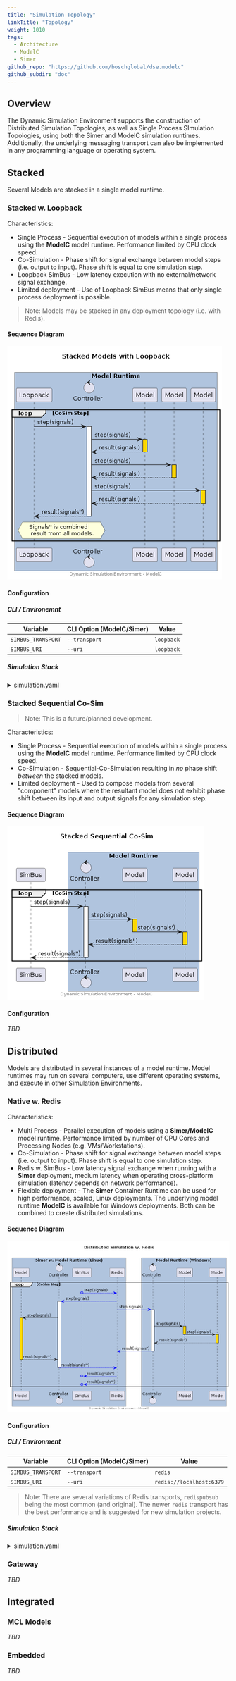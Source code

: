 ```yaml
---
title: "Simulation Topology"
linkTitle: "Topology"
weight: 1010
tags:
  - Architecture
  - ModelC
  - Simer
github_repo: "https://github.com/boschglobal/dse.modelc"
github_subdir: "doc"
---
```


## Overview

The Dynamic Simulation Environment supports the construction of Distributed Simulation Topologies, as well as Single Process SImulation Topologies, using both the Simer and ModelC simulation runtimes. Additionally, the underlying messaging transport can also be implemented in any programming language or operating system.


## Stacked

Several Models are stacked in a single model runtime.




### Stacked w. Loopback

Characteristics:

* Single Process - Sequential execution of models within a single process using the **ModelC** model runtime. Performance limited by CPU clock speed.
* Co-Simulation - Phase shift for signal exchange between model steps (i.e. output to input). Phase shift is equal to one simulation step.
* Loopback SimBus - Low latency execution with no external/network signal exchange.
* Limited deployment - Use of Loopback SimBus means that only single process deployment is possible.

> Note: Models may be stacked in any deployment topology (i.e. with Redis).


#### Sequence Diagram

<div hidden>

```text
@startuml topology-stacked-loopback

title "Stacked Models with Loopback\n"

box "Model Runtime" #LightSteelBlue

participant Loopback as l
control Controller as c
participant Model as m1
participant Model as m2
participant Model as m3

loop CoSim Step
l -> c : step(signals)
activate c
c -> m1 : step(signals)
activate m1 #gold
return result(signals')
c -> m2 : step(signals)
activate m2 #gold
return result(signals')
c -> m3 : step(signals)
activate m3 #gold
return result(signals')
return result(signals'')
hnote over l,c : Signals'' is combined\n result from all models.

end

end box

center footer Dynamic Simulation Environment - ModelC

@enduml

```

</div>

![topology-stacked-loopback](topology-stacked-loopback.png)


#### Configuration

##### CLI / Environemnt

| Variable           | CLI Option (ModelC/Simer) | Value |
| ------------------ | ------------------------- | ------- |
| `SIMBUS_TRANSPORT` | `--transport` | `loopback` |
| `SIMBUS_URI`       | `--uri`       | `loopback` |


##### Simulation Stack

<details>
<summary>simulation.yaml</summary>

```yaml
---
kind: Stack
spec:
  connection:
    transport:
      loopback:
        uri: loopback
```
</details>




### Stacked Sequential Co-Sim

> Note: This is a future/planned development.

Characteristics:

* Single Process - Sequential execution of models within a single process using the **ModelC** model runtime. Performance limited by CPU clock speed.
* Co-Simulation - Sequential-Co-Simulation resulting in _no_ phase shift _between_ the stacked models.
* Limited deployment - Used to compose models from several "component" models where the resultant model does not exhibit phase shift between its input and output signals for any simulation step.


#### Sequence Diagram

<div hidden>

```text
@startuml topology-stacked-sequential

title "Stacked Sequential Co-Sim\n"


participant SimBus as s

box "Model Runtime" #LightSteelBlue

control Controller as c
participant Model as m1
participant Model as m2

loop CoSim Step
s -> c : step(signals)
activate c
c -> m1 : step(signals)
activate m1 #gold
m1 -> m2 : step(signals')
deactivate
activate m2 #gold
m2 --> c : result(signals'')
deactivate
return result(signals'')

end

end box

center footer Dynamic Simulation Environment - ModelC

@enduml
```

</div>

![topology-stacked-sequential](topology-stacked-sequential.png)


#### Configuration

_TBD_




## Distributed

Models are distributed in several instances of a model runtime. Model runtimes may run on several computers, use different operating systems, and execute in other Simulation Environments.




### Native w. Redis

Characteristics:

* Multi Process - Parallel execution of models using a **Simer/ModelC** model runtime. Performance limited by number of CPU Cores and Processing Nodes (e.g. VMs/Workstations).
* Co-Simulation - Phase shift for signal exchange between model steps (i.e. output to input). Phase shift is equal to one simulation step.
* Redis w. SimBus - Low latency signal exchange when running with a **Simer** deployment, medium latency when operating cross-platform simulation (latency depends on network performance).
* Flexible deployment - The **Simer** Container Runtime can be used for high performance, scaled, Linux deployments. The underlying model runtime **ModelC** is available for Windows deployments. Both can be combined to create distributed simulations.


#### Sequence Diagram

<div hidden>

```text
@startuml topology-distributed-redis

title "Distributed Simulation w. Redis\n"

box "Simer w. Model Runtime (Linux)" #LightSteelBlue
participant Model as m0
control Controller as c0

participant SimBus as s
participant Redis as r
end box

box "Model Runtime (Windows)" #LightSteelBlue
control Controller as c1
participant Model as m1
participant Model as m2
end box

loop CoSim Step

s o-[#Blue]-> r : step(signals)
r -[#Blue]-> c0 : step(signals)
activate c0
r -[#Blue]-> c1 : step(signals)
activate c1

c0 -> m0 : step(signals)
activate m0 #gold
c1 -> m1 : step(signals)

activate m1 #gold
m1 -> m2 : step(signals')
deactivate m1
activate m2 #gold
m2 --> c1 : result(signals'')
deactivate m2
c1 -[#Blue]-> r : result(signals'')
deactivate c1

m0 --> c0 : result(signals''')
deactivate m0
c0 -[#Blue]-> r : result(signals''')
deactivate c0
r -[#Blue]->o s : result(signals'')
r -[#Blue]->o s : result(signals''')


end

center footer Dynamic Simulation Environment - ModelC

@enduml

```

</div>

![topology-distributed-redis](topology-distributed-redis.png)



#### Configuration

##### CLI / Environment

| Variable           | CLI Option (ModelC/Simer) | Value |
| ------------------ | ------------------------- | ------- |
| `SIMBUS_TRANSPORT` | `--transport` | `redis` |
| `SIMBUS_URI`       | `--uri`       | `redis://localhost:6379` |

> Note: There are several variations of Redis transports, `redispubsub` being the most common (and original). The newer `redis` transport has the best performance and is suggested for new simulation projects.

##### Simulation Stack

<details>
<summary>simulation.yaml</summary>

```yaml
---
kind: Stack
spec:
  connection:
    transport:
      redis:
        uri: redis://localhost:6379
```
</details>




### Gateway

_TBD_


## Integrated

### MCL Models

_TBD_


### Embedded

_TBD_

